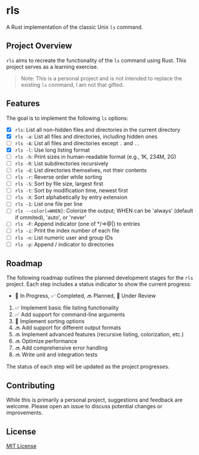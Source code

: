 # rls

A Rust implementation of the classic Unix `ls` command.

## Project Overview

`rls` aims to recreate the functionality of the `ls` command using Rust. This project serves as a learning exercise.

> Note: This is a personal project and is not intended to replace the existing `ls` command, I am not that gifted.

## Features

The goal is to implement the following `ls` options:

- [x] `rls`: List all non-hidden files and directories in the current directory
- [x] `rls -a`: List all files and directories, including hidden ones
- [ ] `rls -A`: List all files and directories except `.` and `..`
- [x] `rls -l`: Use long listing format
- [ ] `rls -h`: Print sizes in human-readable format (e.g., 1K, 234M, 2G)
- [ ] `rls -R`: List subdirectories recursively
- [ ] `rls -d`: List directories themselves, not their contents
- [ ] `rls -r`: Reverse order while sorting
- [ ] `rls -S`: Sort by file size, largest first
- [ ] `rls -t`: Sort by modification time, newest first
- [ ] `rls -X`: Sort alphabetically by entry extension
- [ ] `rls -1`: List one file per line
- [ ] `rls --color[=WHEN]`: Colorize the output; WHEN can be 'always' (default if ommited), 'auto', or 'never'
- [ ] `rls -F`: Append indicator (one of */=>@|) to entries
- [ ] `rls -i`: Print the index number of each file
- [ ] `rls -n`: List numeric user and group IDs
- [ ] `rls -p`: Append / indicator to directories

## Roadmap

The following roadmap outlines the planned development stages for the `rls` project. Each step includes a status indicator to show the current progress:

- 🚀 In Progress, ✅ Completed, 🔜 Planned, 🔄 Under Review

1. ✅ Implement basic file listing functionality
2. ✅ Add support for command-line arguments
3. 🚀 Implement sorting options
4. 🔜 Add support for different output formats
5. 🔜 Implement advanced features (recursive listing, colorization, etc.)
6. 🔜 Optimize performance
7. 🔜 Add comprehensive error handling
8. 🔜 Write unit and integration tests

The status of each step will be updated as the project progresses.

## Contributing

While this is primarily a personal project, suggestions and feedback are welcome. Please open an issue to discuss potential changes or improvements.

## License

[MIT License](LICENSE)
